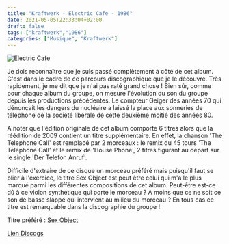 ```yaml
---
title: "Kraftwerk - Electric Cafe - 1986"
date: 2021-05-05T22:33:04+02:00
draft: false
tags: ["kraftwerk","1986"]
categories: ["Musique", "Kraftwerk"]
---
```

![Electric Cafe](https://img.discogs.com/qnH6MP_lPqlizRwcf-tr4H8STPs=/fit-in/600x600/filters:strip_icc():format(jpeg):mode_rgb():quality(90)/discogs-images/R-116061-1585601651-8810.jpeg.jpg)

Je dois reconnaître que je suis passé complètement à côté de cet album. C'est dans le cadre de ce parcours discographique que je le découvre. Très rapidement, je me dit que je n'ai pas raté grand chose ! Bien sûr, comme pour chaque album du groupe, on mesure l'évolution du son du groupe depuis les productions précédentes. Le compteur Geiger des années 70 qui dénonçait les dangers du nucléaire a laissé la place aux sonneries de téléphone de la société libérale de cette deuxième moitié des années 80.

A noter que l'édition originale de cet album comporte 6 titres alors que la réédition de 2009 contient un titre supplémentaire. En effet, la chanson 'The Telephone Call'  est remplacé par 2 morceaux : le remix du 45 tours 'The Telephone Call' et le remix de 'House Phone', 2 titres figurant au départ sur le single 'Der Telefon Anruf'.

Difficile d'extraire de ce disque un morceau préféré mais puisqu'il faut se plier à l'exercice, le titre Sex Object est peut être celui qui m'a le plus marqué parmi les différentes compositions de cet album. Peut-être est-ce dû à ce violon synthétique qui porte le morceau ? A moins que ce ne soit ce son de basse slappé qui intervient au milieu du morceau ? En tous cas ce titre est remarquable dans la discographie du groupe !

Titre préféré : [Sex Object](https://www.youtube.com/watch?v=ix07wGATlHk)

[Lien Discogs](https://www.discogs.com/fr/Kraftwerk-Electric-Cafe/master/69470)